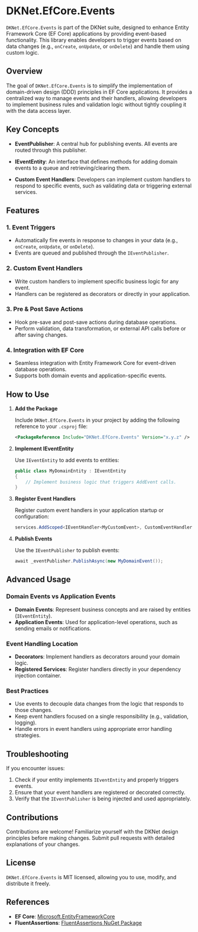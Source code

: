 # DKNet.EfCore.Events

`DKNet.EfCore.Events` is part of the DKNet suite, designed to enhance Entity Framework Core (EF Core) applications by
providing event-based functionality. This library enables developers to trigger events based on data changes (e.g.,
`onCreate`, `onUpdate`, or `onDelete`) and handle them using custom logic.

## Overview

The goal of `DKNet.EfCore.Events` is to simplify the implementation of domain-driven design (DDD) principles in EF Core
applications. It provides a centralized way to manage events and their handlers, allowing developers to implement
business rules and validation logic without tightly coupling it with the data access layer.

## Key Concepts

- **EventPublisher**: A central hub for publishing events. All events are routed through this publisher.

- **IEventEntity**: An interface that defines methods for adding domain events to a queue and retrieving/clearing them.

- **Custom Event Handlers**: Developers can implement custom handlers to respond to specific events, such as validating
  data or triggering external services.

## Features

### 1. **Event Triggers**

- Automatically fire events in response to changes in your data (e.g., `onCreate`, `onUpdate`, or `onDelete`).
- Events are queued and published through the `IEventPublisher`.

### 2. **Custom Event Handlers**

- Write custom handlers to implement specific business logic for any event.
- Handlers can be registered as decorators or directly in your application.

### 3. **Pre & Post Save Actions**

- Hook pre-save and post-save actions during database operations.
- Perform validation, data transformation, or external API calls before or after saving changes.

### 4. **Integration with EF Core**

- Seamless integration with Entity Framework Core for event-driven database operations.
- Supports both domain events and application-specific events.

## How to Use

1. **Add the Package**

   Include `DKNet.EfCore.Events` in your project by adding the following reference to your `.csproj` file:

   ```xml
   <PackageReference Include="DKNet.EfCore.Events" Version="x.y.z" />
   ```

2. **Implement IEventEntity**

   Use `IEventEntity` to add events to entities:

   ```csharp
   public class MyDomainEntity : IEventEntity
   {
       // Implement business logic that triggers AddEvent calls.
   }
   ```

3. **Register Event Handlers**

   Register custom event handlers in your application startup or configuration:

   ```csharp
   services.AddScoped<IEventHandler<MyCustomEvent>, CustomEventHandler>();
   ```

4. **Publish Events**

   Use the `IEventPublisher` to publish events:

   ```csharp
   await _eventPublisher.PublishAsync(new MyDomainEvent());
   ```

## Advanced Usage

### Domain Events vs Application Events

- **Domain Events**: Represent business concepts and are raised by entities (`IEventEntity`).
- **Application Events**: Used for application-level operations, such as sending emails or notifications.

### Event Handling Location

- **Decorators**: Implement handlers as decorators around your domain logic.
- **Registered Services**: Register handlers directly in your dependency injection container.

### Best Practices

- Use events to decouple data changes from the logic that responds to those changes.
- Keep event handlers focused on a single responsibility (e.g., validation, logging).
- Handle errors in event handlers using appropriate error handling strategies.

## Troubleshooting

If you encounter issues:

1. Check if your entity implements `IEventEntity` and properly triggers events.
2. Ensure that your event handlers are registered or decorated correctly.
3. Verify that the `IEventPublisher` is being injected and used appropriately.

## Contributions

Contributions are welcome! Familiarize yourself with the DKNet design principles before making changes. Submit pull
requests with detailed explanations of your changes.

## License

`DKNet.EfCore.Events` is MIT licensed, allowing you to use, modify, and distribute it freely.

## References

- **EF Core**: [Microsoft.EntityFrameworkCore](https://www.nuget.org/packages/Microsoft.EntityFrameworkCore)
- **FluentAssertions**: [FluentAssertions NuGet Package](https://www.nuget.org/packages/FluentAssertions)